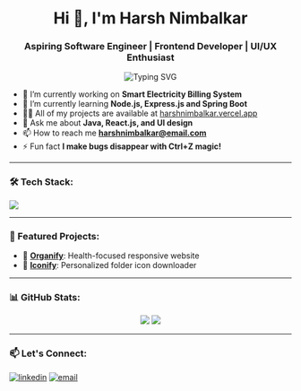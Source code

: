 <h1 align="center">Hi 👋, I'm Harsh Nimbalkar</h1>
<h3 align="center">Aspiring Software Engineer | Frontend Developer | UI/UX Enthusiast</h3>

<p align="center">
  <img src="https://readme-typing-svg.herokuapp.com?font=Fira+Code&duration=4000&pause=1000&color=0000&center=true&vCenter=true&width=435&lines=Frontend+Developer;UI%2FUX+Designer;Tech+Explorer+%F0%9F%9A%80" alt="Typing SVG" />
</p>

- 🔭 I’m currently working on **Smart Electricity Billing System**
- 🌱 I’m currently learning **Node.js, Express.js and Spring Boot**
- 👨‍💻 All of my projects are available at [harshnimbalkar.vercel.app](https://your-portfolio-link.com)
- 💬 Ask me about **Java, React.js, and UI design**
- 📫 How to reach me **harshnimbalkar@email.com**
- ⚡ Fun fact **I make bugs disappear with Ctrl+Z magic!**

---

### 🛠 Tech Stack:
<p align="left">
  <img src="https://skillicons.dev/icons?i=html,css,js,react,tailwind,nodejs,java,spring,git,firebase,mysql" />
</p>

---

### 🚀 Featured Projects:
- 🔗 [**Organify**](https://github.com/harsh6183/organo): Health-focused responsive website
- 🔗 [**Iconify**](https://github.com/harsh6183/iconify): Personalized folder icon downloader

---

### 📊 GitHub Stats:
<p align="center">
  <img src="https://github-readme-stats.vercel.app/api?username=harsh6183&show_icons=true&theme=react" />
  <img src="https://github-readme-streak-stats.herokuapp.com/?user=harsh6183&theme=react" />
</p>

---

### 📫 Let's Connect:
<p align="left">
  <a href="https://linkedin.com/in/harsh-nimbalkar6183" target="blank"><img align="center" src="https://img.shields.io/badge/-LinkedIn-blue?style=flat-square&logo=Linkedin" alt="linkedin" /></a>
  <a href="mailto:harshnimbalkar@email.com"><img align="center" src="https://img.shields.io/badge/-Email-red?style=flat-square&logo=Gmail&logoColor=white" alt="email" /></a>
</p>
